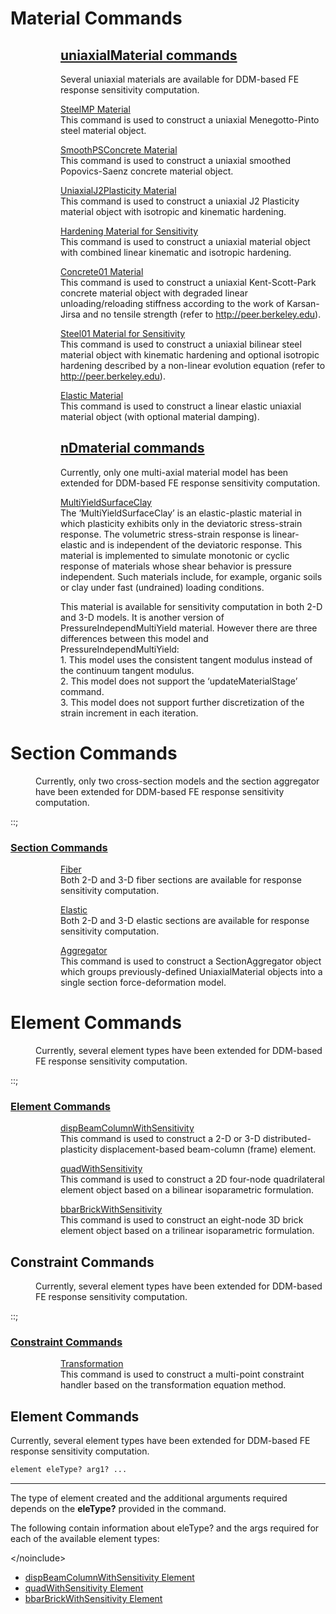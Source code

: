 
<p><h1>Material Commands</h1></p>
<dl>
<dt></dt>
<dd>
<dl>
<dt></dt>
<dd>
<h2><a href="uniaxialMaterial_commands"
title="wikilink">uniaxialMaterial commands</a></h2>
</dd>
<dd>
Several uniaxial materials are available for DDM-based FE response
sensitivity computation.
</dd>
</dl>
</dd>
</dl>
<dl>
<dt></dt>
<dd>
<dl>
<dt></dt>
<dd>
<a href="SteelMP_Material" title="wikilink">SteelMP Material</a>
</dd>
<dd>
This command is used to construct a uniaxial Menegotto-Pinto steel
material object.
</dd>
</dl>
</dd>
</dl>
<dl>
<dt></dt>
<dd>
<dl>
<dt></dt>
<dd>
<a href="SmoothPSConcrete_Material" title="wikilink">SmoothPSConcrete
Material</a>
</dd>
<dd>
This command is used to construct a uniaxial smoothed Popovics-Saenz
concrete material object.
</dd>
</dl>
</dd>
</dl>
<dl>
<dt></dt>
<dd>
<dl>
<dt></dt>
<dd>
<a href="UniaxialJ2Plasticity_Material"
title="wikilink">UniaxialJ2Plasticity Material</a>
</dd>
<dd>
This command is used to construct a uniaxial J2 Plasticity material
object with isotropic and kinematic hardening.
</dd>
</dl>
</dd>
</dl>
<dl>
<dt></dt>
<dd>
<dl>
<dt></dt>
<dd>
<a href="Hardening_Material_for_Sensitivity" title="wikilink">Hardening
Material for Sensitivity</a>
</dd>
<dd>
This command is used to construct a uniaxial material object with
combined linear kinematic and isotropic hardening.
</dd>
</dl>
</dd>
</dl>
<dl>
<dt></dt>
<dd>
<dl>
<dt></dt>
<dd>
<a href="Concrete01_Material" title="wikilink">Concrete01 Material</a>
</dd>
<dd>
This command is used to construct a uniaxial Kent-Scott-Park concrete
material object with degraded linear unloading/reloading stiffness
according to the work of Karsan-Jirsa and no tensile strength (refer to
<a href="http://peer.berkeley.edu">http://peer.berkeley.edu</a>).
</dd>
</dl>
</dd>
</dl>
<dl>
<dt></dt>
<dd>
<dl>
<dt></dt>
<dd>
<a href="Steel01_Material_for_Sensitivity" title="wikilink">Steel01
Material for Sensitivity</a>
</dd>
<dd>
This command is used to construct a uniaxial bilinear steel material
object with kinematic hardening and optional isotropic hardening
described by a non-linear evolution equation (refer to <a
href="http://peer.berkeley.edu">http://peer.berkeley.edu</a>).
</dd>
</dl>
</dd>
</dl>
<dl>
<dt></dt>
<dd>
<dl>
<dt></dt>
<dd>
<a href="Elastic_Material" title="wikilink">Elastic Material</a>
</dd>
<dd>
This command is used to construct a linear elastic uniaxial material
object (with optional material damping).
</dd>
</dl>
</dd>
</dl>
<dl>
<dt></dt>
<dd>
<dl>
<dt></dt>
<dd>
<h2><a href="nDmaterial_commands" title="wikilink">nDmaterial
commands</a></h2>
</dd>
<dd>
Currently, only one multi-axial material model has been extended for
DDM-based FE response sensitivity computation.
</dd>
</dl>
</dd>
</dl>
<dl>
<dt></dt>
<dd>
<dl>
<dt></dt>
<dd>
<a href="MultiYieldSurfaceClay"
title="wikilink">MultiYieldSurfaceClay</a>
</dd>
<dd>
The ‘MultiYieldSurfaceClay’ is an elastic-plastic material in which
plasticity exhibits only in the deviatoric stress-strain response. The
volumetric stress-strain response is linear-elastic and is independent
of the deviatoric response. This material is implemented to simulate
monotonic or cyclic response of materials whose shear behavior is
pressure independent. Such materials include, for example, organic soils
or clay under fast (undrained) loading conditions.
</dd>
</dl>
</dd>
</dl>
<dl>
<dt></dt>
<dd>
<dl>
<dt></dt>
<dd>
This material is available for sensitivity computation in both 2-D and
3-D models. It is another version of PressureIndependMultiYield
material. However there are three differences between this model and
PressureIndependMultiYield:
</dd>
<dd>
1. This model uses the consistent tangent modulus instead of the
continuum tangent modulus.
</dd>
<dd>
2. This model does not support the ‘updateMaterialStage’ command.
</dd>
<dd>
3. This model does not support further discretization of the strain
increment in each iteration.
</dd>
</dl>
</dd>
</dl>
<p><h1>Section
Commands</h1></p>
<dl>
<dt></dt>
<dd>
Currently, only two cross-section models and the section aggregator have
been extended for DDM-based FE response sensitivity computation.
</dd>
</dl>
<p>::; <h3><a href="Section_Commands" title="wikilink">Section
Commands</a></h3></p>
<dl>
<dt></dt>
<dd>
<dl>
<dt></dt>
<dd>
<a href="Fiber" title="wikilink">Fiber</a>
</dd>
<dd>
Both 2-D and 3-D fiber sections are available for response sensitivity
computation.
</dd>
</dl>
</dd>
</dl>
<dl>
<dt></dt>
<dd>
<dl>
<dt></dt>
<dd>
<a href="Elastic" title="wikilink">Elastic</a>
</dd>
<dd>
Both 2-D and 3-D elastic sections are available for response sensitivity
computation.
</dd>
</dl>
</dd>
</dl>
<dl>
<dt></dt>
<dd>
<dl>
<dt></dt>
<dd>
<a href="Aggregator" title="wikilink">Aggregator</a>
</dd>
<dd>
This command is used to construct a SectionAggregator object which
groups previously-defined UniaxialMaterial objects into a single section
force-deformation model.
</dd>
</dl>
</dd>
</dl>
<p><h1>Element
Commands</h1></p>
<dl>
<dt></dt>
<dd>
Currently, several element types have been extended for DDM-based FE
response sensitivity computation.
</dd>
</dl>
<p>::; <h3><a href="Element_Commands" title="wikilink">Element
Commands</a></h3></p>
<dl>
<dt></dt>
<dd>
<dl>
<dt></dt>
<dd>
<a href="dispBeamColumnWithSensitivity"
title="wikilink">dispBeamColumnWithSensitivity</a>
</dd>
<dd>
This command is used to construct a 2-D or 3-D distributed-plasticity
displacement-based beam-column (frame) element.
</dd>
</dl>
</dd>
</dl>
<dl>
<dt></dt>
<dd>
<dl>
<dt></dt>
<dd>
<a href="quadWithSensitivity" title="wikilink">quadWithSensitivity</a>
</dd>
<dd>
This command is used to construct a 2D four-node quadrilateral element
object based on a bilinear isoparametric formulation.
</dd>
</dl>
</dd>
</dl>
<dl>
<dt></dt>
<dd>
<dl>
<dt></dt>
<dd>
<a href="bbarBrickWithSensitivity"
title="wikilink">bbarBrickWithSensitivity</a>
</dd>
<dd>
This command is used to construct an eight-node 3D brick element object
based on a trilinear isoparametric formulation.
</dd>
</dl>
</dd>
</dl>

## Constraint Commands

<dl>
<dt></dt>
<dd>
Currently, several element types have been extended for DDM-based FE
response sensitivity computation.
</dd>
</dl>
<p>::; <h3><a href="Constraint_Commands"
title="wikilink">Constraint Commands</a></h3></p>
<dl>
<dt></dt>
<dd>
<dl>
<dt></dt>
<dd>
<a href="Transformation" title="wikilink">Transformation</a>
</dd>
<dd>
This command is used to construct a multi-point constraint handler based
on the transformation equation method.
</dd>
</dl>
</dd>
</dl>


## Element Commands

Currently, several element types have been extended
for DDM-based FE response sensitivity computation.

```tcl
element eleType? arg1? ...
```
<hr />
<p>The type of element created and the additional arguments required
depends on the <strong>eleType?</strong> provided in the command.</p>
<p>The following contain information about eleType? and the args
required for each of the available element types:</p>
<p>&lt;/noinclude&gt;</p>
<ul>
<li><a href="dispBeamColumnWithSensitivity_Element"
title="wikilink">dispBeamColumnWithSensitivity Element</a></li>
<li><a href="quadWithSensitivity_Element"
title="wikilink">quadWithSensitivity Element</a></li>
<li><a href="bbarBrickWithSensitivity_Element"
title="wikilink">bbarBrickWithSensitivity Element</a></li>
</ul>
